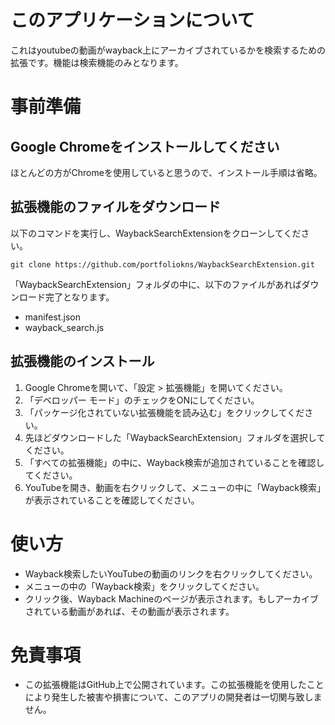 # このアプリケーションについて
これはyoutubeの動画がwayback上にアーカイブされているかを検索するための拡張です。機能は検索機能のみとなります。

# 事前準備
## Google Chromeをインストールしてください
ほとんどの方がChromeを使用していると思うので、インストール手順は省略。

## 拡張機能のファイルをダウンロード
以下のコマンドを実行し、WaybackSearchExtensionをクローンしてください。
```
git clone https://github.com/portfoliokns/WaybackSearchExtension.git
```

「WaybackSearchExtension」フォルダの中に、以下のファイルがあればダウンロード完了となります。
- manifest.json
- wayback_search.js

## 拡張機能のインストール
1. Google Chromeを開いて、「設定 > 拡張機能」を開いてください。
2. 「デベロッパー モード」のチェックをONにしてください。
3. 「パッケージ化されていない拡張機能を読み込む」をクリックしてください。
4. 先ほどダウンロードした「WaybackSearchExtension」フォルダを選択してください。
5. 「すべての拡張機能」の中に、Wayback検索が追加されていることを確認してください。
6. YouTubeを開き、動画を右クリックして、メニューの中に「Wayback検索」が表示されていることを確認してください。

# 使い方
- Wayback検索したいYouTubeの動画のリンクを右クリックしてください。
- メニューの中の「Wayback検索」をクリックしてください。
- クリック後、Wayback Machineのページが表示されます。もしアーカイブされている動画があれば、その動画が表示されます。

# 免責事項
- この拡張機能はGitHub上で公開されています。この拡張機能を使用したことにより発生した被害や損害について、このアプリの開発者は一切関与致しません。
